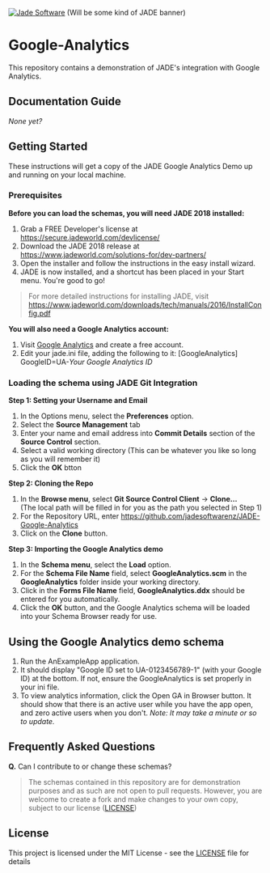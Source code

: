 <a href="https://www.jadeworld.com/solutions-for/dev-partners/"><img src="" title="Jade Software" alt="Jade Software"></a>
(Will be some kind of JADE banner)

# Google-Analytics
This repository contains a demonstration of JADE's integration with Google Analytics.

## Documentation Guide
*None yet?*

## Getting Started
These instructions will get a copy of the JADE Google Analytics Demo up and running on your local machine.

### Prerequisites

**Before you can load the schemas, you will need JADE 2018 installed:**

1. Grab a FREE Developer's license at https://secure.jadeworld.com/devlicense/
2. Download the JADE 2018 release at https://www.jadeworld.com/solutions-for/dev-partners/ 
3. Open the installer and follow the instructions in the easy install wizard.
4. JADE is now installed, and a shortcut has been placed in your Start menu. You're good to go!

> For more detailed instructions for installing JADE, visit https://www.jadeworld.com/downloads/tech/manuals/2016/InstallConfig.pdf

**You will also need a Google Analytics account:**

1. Visit <a href="https://www.google.com/analytics/">Google Analytics</a> and create a free account.
2. Edit your jade.ini file, adding the following to it:
[GoogleAnalytics]
GoogleID=UA-*Your Google Analytics ID*

### Loading the schema using JADE Git Integration

**Step 1: Setting your Username and Email**

1. In the Options menu, select the **Preferences** option.
2. Select the **Source Management** tab
3. Enter your name and email address into **Commit Details** section of the **Source Control** section.
4. Select a valid working directory (This can be whatever you like so long as you will remember it)
5. Click the **OK** btton

**Step 2: Cloning the Repo**

1. In the **Browse menu**, select **Git Source Control Client** -> **Clone…**  
(The local path will be filled in for you as the path you selected in Step 1)
2. For the Repository URL, enter https://github.com/jadesoftwarenz/JADE-Google-Analytics
3. Click on the **Clone** button.

**Step 3: Importing the Google Analytics demo**

1. In the **Schema menu**, select the **Load** option.
2. For the **Schema File Name** field, select **GoogleAnalytics.scm** in the **GoogleAnalytics** folder inside your working directory.
3. Click in the **Forms File Name** field, **GoogleAnalytics.ddx** should be entered for you automatically.
4. Click the **OK** button, and the Google Analytics schema will be loaded into your Schema Browser ready for use.

## Using the Google Analytics demo schema
1. Run the AnExampleApp application.
2. It should display "Google ID set to UA-0123456789-1" (with your Google ID) at the bottom. If not, ensure the GoogleAnalytics is set properly in your ini file.
3. To view analytics information, click the Open GA in Browser button. It should show that there is an active user while you have the app open, and zero active users when you don't. *Note: It may take a minute or so to update.*

## Frequently Asked Questions
**Q.** Can I contribute to or change these schemas?
> The schemas contained in this repository are for demonstration purposes and as such are not open to pull requests. However, you are welcome to create a fork and make changes to your own copy, subject to our license ([LICENSE](LICENSE))

## License

This project is licensed under the MIT License - see the [LICENSE](LICENSE) file for details
